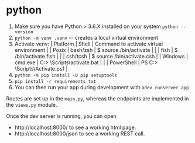 python
======

1. Make sure you have Python > 3.6.X installed on your system ```python --version```
2. ```python -m venv .venv``` -- creates a local virtual environment
3. Activate venv:
 | Platform	| Shell	| Command to activate virtual environment |
 | Posix	| bash/zsh	| $ source <venv>/bin/activate |
 |          | fish	    | $ . <venv>/bin/activate.fish |
 |          | csh/tcsh	| $ source <venv>/bin/activate.csh |
 | Windows	| cmd.exe	| C:\> <venv>\Scripts\activate.bat |
 | 	        | PowerShell | PS C:\> <venv>\Scripts\Activate.ps1 |
4. ```python -m pip install -U pip setuptools```
5. ```pip install -r requirements.txt```
6. You can then run your app during development with `adev runserver app`

Routes are set up in the `main.py`, whereas the endpoints are implemented in the `views.py` module.

Once the dev server is running, you can open 
* http://localhost:8000/ to see a working html page.
* http://localhost:8000/json to see a working REST call.
